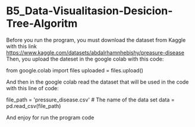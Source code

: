 # B5_Data-Visualitasion-Desicion-Tree-Algoritm
Before you run the program, you must download the dataset from Kaggle with this link https://www.kaggle.com/datasets/abdalrhamnhebishy/preasure-disease
Then, you upload the dateset in the google colab with this code:

from google.colab import files
uploaded = files.upload()

And then in the google colab read the dataset that will be used in the code with this line of code:

file_path = 'pressure_disease.csv'  # The name of the data set
data = pd.read_csv(file_path)

And enjoy for run the program code

